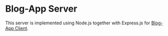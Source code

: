 # Blog-App Server

This server is implemented using Node.js together with Express.js for [Blog-App Client](/BlogApp/blogappclient).

